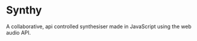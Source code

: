 Synthy
======

A collaborative, api controlled synthesiser made in JavaScript using the web audio API.